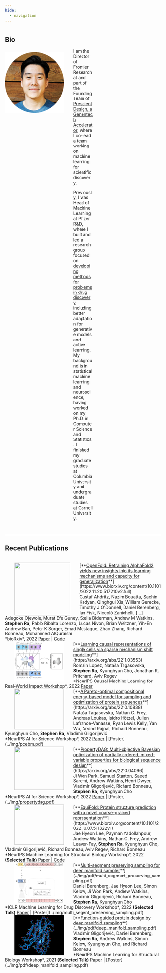 ```yaml
---
hide:
  - navigation
---
```



#

## Bio

<style>
img {
  /* border-radius: 50%; */
  display: block;
  margin-left: auto;
  margin-right: auto;
}
</style>

<style>
    img {
    /* border-radius: 50%; */
    /* display: block;
    /* padding: 7px; */
    /* margin-left: auto;
    margin-right: auto; */
    float: left;
    }
</style>

<img src="../img/profile.png" alt="profile" style="width:190px;height:196px; margin-top:12px; margin-right:15px;" />


<div style="text-align:left; vertical-align: left; padding:0px 220px;">
<p>
I am the Director of Frontier Research at and part of the Founding Team of <a href="https://www.gene.com/prescient">Prescient Design, a Genentech Accelerator</a>, where I co-lead a team working on machine learning for scientific discovery. 
</p>
<p>
Previously, I was Head of Machine Learning at Pfizer R&D, where I built and led a research group focused on <a href="https://insights.pfizer.com/pfizer-is-using-ai-to-discover-breakthrough-medicines">developing methods for problems in drug discovery</a> including better adaptation for generative models and active learning. My background is in statistical machine learning and neuroscience, having worked on my Ph.D. in Computer Science and Statistics. I finished my graduate studies at Columbia University and undergraduate studies at Cornell University.
</p>
</div>
<br>

----

## Recent Publications

<br>

<img src="../img/openfold.gif" style="height:170px; width:180px; margin-top:0px; margin-left:30px; margin-right:30px;">
[**<ins>OpenFold: Retraining AlphaFold2 yields new insights into its learning mechanisms and capacity for generalization</ins>**](https://www.biorxiv.org/content/10.1101/2022.11.20.517210v2.full)
<br>
Gustaf Ahdritz, Nazim Bouatta, Sachin Kadyan, Qinghgui Xia, William Gerecke, Timothy J O'Donnell, Daniel Berenberg, Ian Fisk, Niccolò Zanichelli, [...] Adegoke Ojewole, Murat Efe Guney, Stella Biderman, Andrew M Watkins, <b>Stephen Ra</b>, Pablo Ribalta Lorenzo, Lucas Nivon, Brian Weitzner, Yih-En Andrew Ban, Peter K Sorger, Emad Mostaque, Zhao Zhang, Richard Bonneau, Mohammed AlQuraishi
<br>
*bioRxiv*, 2022   
<a href="https://www.biorxiv.org/content/10.1101/2022.11.20.517210v2.full">Paper</a> | <a href="https://github.com/aqlaboratory/openfold">Code</a>

<br>

<img src="../img/sparse.png" style="height:130px; width:160px; margin-top:0px; margin-left:30px; margin-right:30px;">
[**<ins>Learning causal representations of single cells via sparse mechanism shift modeling</ins>**](https://arxiv.org/abs/2211.03553)
<br>
Romain Lopez, Nataša Tagasovska, <b>Stephen Ra</b>, Kyunghyun Cho, Jonathan K. Pritchard, Aviv Regev
<br>
*NeurIPS Causal Machine Learning for Real-World Impact Workshop*, 2022   
<a href="https://arxiv.org/abs/2211.03553">Paper</a>

<br>

<img src="../img/pcebm.png" style="height:130px; width:160px; margin-top:0px; margin-left:30px; margin-right:30px;">
[**<ins>A Pareto-optimal compositional energy-based model for sampling and optimization of protein sequences</ins>**](https://arxiv.org/abs/2210.10838)
<br>
Nataša Tagasovska, Nathan C. Frey, Andreas Loukas, Isidro Hötzel, Julien Lafrance-Vanasse, Ryan Lewis Kelly, Yan Wu, Arvind Rajpal, Richard Bonneau, Kyunghyun Cho, <b>Stephen Ra</b>, Vladimir Gligorijević
<br>
*NeurIPS AI for Science Workshop*, 2022   
<a href="https://arxiv.org/abs/2210.10838">Paper</a> | [Poster](../img/pcebm.pdf)

<br>

<img src="../img/propertydag.png" style="height:140px; width:160px; margin-top:0px; margin-left:30px; margin-right:30px;">
[**<ins>PropertyDAG: Multi-objective Bayesian optimization of partially ordered, mixed-variable properties for biological sequence design</ins>**](https://arxiv.org/abs/2210.04096)
<br>
Ji Won Park, Samuel Stanton, Saeed Saremi, Andrew Watkins, Henri Dwyer, Vladimir Gligorijević, Richard Bonneau, <b>Stephen Ra</b>, Kyunghyun Cho
<br>
*NeurIPS AI for Science Workshop*, 2022   
<a href="https://arxiv.org/abs/2210.04096">Paper</a> | [Poster](../img/propertydag.pdf)

<br>

<img src="../img/equifold.gif" style="height:130px; width:160px; margin-top:0px; margin-left:30px; margin-right:30px;">
[**<ins>EquiFold: Protein structure prediction with a novel coarse-grained representation</ins>**](https://www.biorxiv.org/content/10.1101/2022.10.07.511322v1)
<br>
Jae Hyeon Lee, Payman Yadollahpour, Andrew Watkins, Nathan C. Frey, Andrew Leaver-Fay, <b>Stephen Ra</b>, Kyunghyun Cho, Vladimir Gligorijević, Richard Bonneau, Aviv Regev, Richard Bonneau
<br>
*NeurIPS Machine Learning for Structural Biology Workshop*, 2022  <b>(Selected Talk)</b>   
<a href="https://www.biorxiv.org/content/10.1101/2022.10.07.511322v1">Paper</a> | <a href="https://github.com/Genentech/equifold">Code</a>

<br>

<img src="../img/msps_before.png" style="height:130px; width:160px; margin-top:0px; margin-left:30px; margin-right:30px;">
[**<ins>Multi-segment preserving sampling for deep manifold sampler</ins>**](../img/pdf/multi_segment_preserving_sampling.pdf)
<br>
Daniel Berenberg, Jae Hyeon Lee, Simon Kelow, Ji Won Park, Andrew Watkins, Vladimir Gligorijević, Richard Bonneau, <b>Stephen Ra</b>, Kyunghyun Cho
<br>
*ICLR Machine Learning for Drug Discovery Workshop*, 2022  <b>(Selected Talk)</b>  
<a href="https://arxiv.org/abs/2205.04259">Paper</a> | [Poster](../img/multi_segent_preserving_sampling.pdf)

<br>

<img src="../img/manifold_sampling.gif" style="height:130px; width:160px; margin-top:0px; margin-left:30px; margin-right:30px;">
[**<ins>Function-guided protein design by deep manifold sampling</ins>**](../img/pdf/deep_manifold_sampling.pdf)
<br>
Vladimir Gligorijević, Daniel Berenberg, <b>Stephen Ra</b>, Andrew Watkins, Simon Kelow, Kyunghyun Cho, and Richard Bonneau
<br>
*NeurIPS Machine Learning for Structural Biology Workshop*, 2021  <b>(Selected Talk)</b>  
<a href="https://www.biorxiv.org/content/10.1101/2021.12.22.473759v1">Paper</a> | [Poster](../img/pdf/deep_manifold_sampling.pdf)

[^*]: Equal contribution